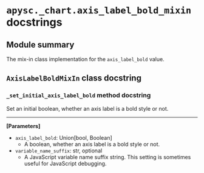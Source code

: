 # `apysc._chart.axis_label_bold_mixin` docstrings

## Module summary

The mix-in class implementation for the `axis_label_bold` value.

## `AxisLabelBoldMixIn` class docstring

### `_set_initial_axis_label_bold` method docstring

Set an initial boolean, whether an axis label is a bold style or not.<hr>

**[Parameters]**

- `axis_label_bold`: Union[bool, Boolean]
  - A boolean, whether an axis label is a bold style or not.
- `variable_name_suffix`: str, optional
  - A JavaScript variable name suffix string. This setting is sometimes useful for JavaScript debugging.
